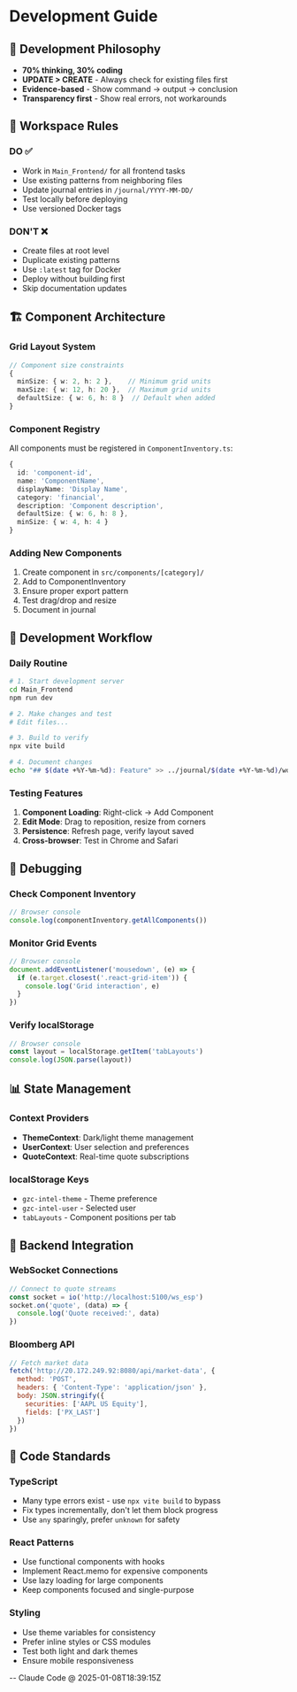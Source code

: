 # Development Guide

## 🎯 Development Philosophy
- **70% thinking, 30% coding**
- **UPDATE > CREATE** - Always check for existing files first
- **Evidence-based** - Show command → output → conclusion
- **Transparency first** - Show real errors, not workarounds

## 📁 Workspace Rules

### DO ✅
- Work in `Main_Frontend/` for all frontend tasks
- Use existing patterns from neighboring files
- Update journal entries in `/journal/YYYY-MM-DD/`
- Test locally before deploying
- Use versioned Docker tags

### DON'T ❌
- Create files at root level
- Duplicate existing patterns
- Use `:latest` tag for Docker
- Deploy without building first
- Skip documentation updates

## 🏗 Component Architecture

### Grid Layout System
```typescript
// Component size constraints
{
  minSize: { w: 2, h: 2 },    // Minimum grid units
  maxSize: { w: 12, h: 20 },  // Maximum grid units  
  defaultSize: { w: 6, h: 8 }  // Default when added
}
```

### Component Registry
All components must be registered in `ComponentInventory.ts`:
```typescript
{
  id: 'component-id',
  name: 'ComponentName',
  displayName: 'Display Name',
  category: 'financial',
  description: 'Component description',
  defaultSize: { w: 6, h: 8 },
  minSize: { w: 4, h: 4 }
}
```

### Adding New Components
1. Create component in `src/components/[category]/`
2. Add to ComponentInventory
3. Ensure proper export pattern
4. Test drag/drop and resize
5. Document in journal

## 🔧 Development Workflow

### Daily Routine
```bash
# 1. Start development server
cd Main_Frontend
npm run dev

# 2. Make changes and test
# Edit files...

# 3. Build to verify
npx vite build

# 4. Document changes
echo "## $(date +%Y-%m-%d): Feature" >> ../journal/$(date +%Y-%m-%d)/work.md
```

### Testing Features
1. **Component Loading**: Right-click → Add Component
2. **Edit Mode**: Drag to reposition, resize from corners
3. **Persistence**: Refresh page, verify layout saved
4. **Cross-browser**: Test in Chrome and Safari

## 🐛 Debugging

### Check Component Inventory
```javascript
// Browser console
console.log(componentInventory.getAllComponents())
```

### Monitor Grid Events
```javascript
// Browser console
document.addEventListener('mousedown', (e) => {
  if (e.target.closest('.react-grid-item')) {
    console.log('Grid interaction', e)
  }
})
```

### Verify localStorage
```javascript
// Browser console
const layout = localStorage.getItem('tabLayouts')
console.log(JSON.parse(layout))
```

## 📊 State Management

### Context Providers
- **ThemeContext**: Dark/light theme management
- **UserContext**: User selection and preferences
- **QuoteContext**: Real-time quote subscriptions

### localStorage Keys
- `gzc-intel-theme` - Theme preference
- `gzc-intel-user` - Selected user
- `tabLayouts` - Component positions per tab

## 🔌 Backend Integration

### WebSocket Connections
```javascript
// Connect to quote streams
const socket = io('http://localhost:5100/ws_esp')
socket.on('quote', (data) => {
  console.log('Quote received:', data)
})
```

### Bloomberg API
```javascript
// Fetch market data
fetch('http://20.172.249.92:8080/api/market-data', {
  method: 'POST',
  headers: { 'Content-Type': 'application/json' },
  body: JSON.stringify({
    securities: ['AAPL US Equity'],
    fields: ['PX_LAST']
  })
})
```

## 📝 Code Standards

### TypeScript
- Many type errors exist - use `npx vite build` to bypass
- Fix types incrementally, don't let them block progress
- Use `any` sparingly, prefer `unknown` for safety

### React Patterns
- Use functional components with hooks
- Implement React.memo for expensive components
- Use lazy loading for large components
- Keep components focused and single-purpose

### Styling
- Use theme variables for consistency
- Prefer inline styles or CSS modules
- Test both light and dark themes
- Ensure mobile responsiveness

-- Claude Code @ 2025-01-08T18:39:15Z